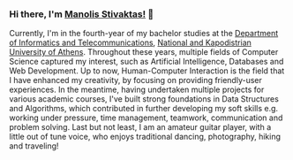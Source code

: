 ### Hi there, I'm [Manolis Stivaktas!](http://users.uoa.gr/~sdi1700152/) 👋

Currently, I'm in the fourth-year of my bachelor studies at the <a href="https://www.di.uoa.gr/en" target="_blank">Department of Informatics and Telecommunications</a>, <a href="https://en.uoa.gr/" target="_blank">National and Kapodistrian University of Athens</a>.
Throughout these years, multiple fields of Computer Science captured my interest, such as Artificial Intelligence, Databases and Web Development. Up to now, Human-Computer Interaction is the field that I have enhanced my creativity, by focusing on providing friendly-user experiences. In the meantime, having undertaken multiple projects for various academic courses, I've built strong foundations in Data Structures and Algorithms, which contributed in further developing my soft skills e.g. working under pressure, time management, teamwork, communication and problem solving. Last but not least, I am an amateur guitar player, with a little out of tune voice, who enjoys traditional dancing, photography, hiking and traveling! 
</br>

<!--
**mansstiv/mansstiv** is a ✨ _special_ ✨ repository because its `README.md` (this file) appears on your GitHub profile.

Here are some ideas to get you started:

- 🔭 I’m currently working on ...
- 🌱 I’m currently learning ...
- 👯 I’m looking to collaborate on ...
- 🤔 I’m looking for help with ...
- 💬 Ask me about ...
- 📫 How to reach me: ...
- 😄 Pronouns: ...
- ⚡ Fun fact: ...
-->
